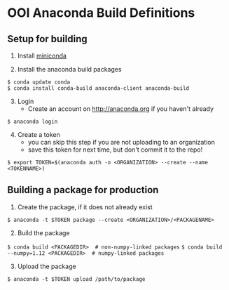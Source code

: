 # OOI Anaconda Build Definitions

## Setup for building

1. Install [miniconda](http://conda.pydata.org/miniconda.html)
    
2. Install the anaconda build packages

```
$ conda update conda
$ conda install conda-build anaconda-client anaconda-build
```
    
3. Login
    * Create an account on http://anaconda.org if you haven't already
    
`$ anaconda login`

4. Create a token
    * you can skip this step if you are not uploading to an organization
    * save this token for next time, but don't commit it to the repo!
    
`$ export TOKEN=$(anaconda auth -o <ORGANIZATION> --create --name <TOKENNAME>)`

## Building a package for production

1. Create the package, if it does not already exist

`$ anaconda -t $TOKEN package --create <ORGANIZATION>/<PACKAGENAME>`
 
2. Build the package

`$ conda build <PACKAGEDIR>  # non-numpy-linked packages`
`$ conda build --numpy=1.12 <PACKAGEDIR>  # numpy-linked packages`

3. Upload the package

`$ anaconda -t $TOKEN upload /path/to/package`
